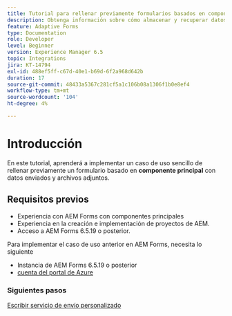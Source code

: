 ```yaml
---
title: Tutorial para rellenar previamente formularios basados en componentes principales con datos y archivos adjuntos
description: Obtenga información sobre cómo almacenar y recuperar datos de formulario adaptables y archivos adjuntos de la cuenta de almacenamiento de Azure.
feature: Adaptive Forms
type: Documentation
role: Developer
level: Beginner
version: Experience Manager 6.5
topic: Integrations
jira: KT-14794
exl-id: 488ef5ff-c67d-40e1-b69d-6f2a968d642b
duration: 17
source-git-commit: 48433a5367c281cf5a1c106b08a1306f1b0e8ef4
workflow-type: tm+mt
source-wordcount: '104'
ht-degree: 4%

---
```


# Introducción

En este tutorial, aprenderá a implementar un caso de uso sencillo de rellenar previamente un formulario basado en **componente principal** con datos enviados y archivos adjuntos.

## Requisitos previos

* Experiencia con AEM Forms con componentes principales
* Experiencia en la creación e implementación de proyectos de AEM.
* Acceso a AEM Forms 6.5.19 o posterior.

Para implementar el caso de uso anterior en AEM Forms, necesita lo siguiente

* Instancia de AEM Forms 6.5.19 o posterior
* [cuenta del portal de Azure](https://portal.azure.com/)


### Siguientes pasos

[Escribir servicio de envío personalizado](./create-custom-submit.md)
